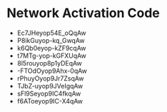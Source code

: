 # Network Activation Code
* Ec7JHeyop54E_oQqAw
* P8ikGuyop-kq_GwqAw
* k6Qb0eyop-kZF9cqAw
* t7MTg-yop-kGFXUqAw
* 8l5rouyop8p1yDEqAw
* -FTOdOyop9Ahx-0qAw
* rPhuyOyop9Jr7ZsqAw
* TJbZ-uyop9JVeIgqAw
* sFl9Seyop9IC4fkqAw
* f6AToeyop9IC-X4qAw